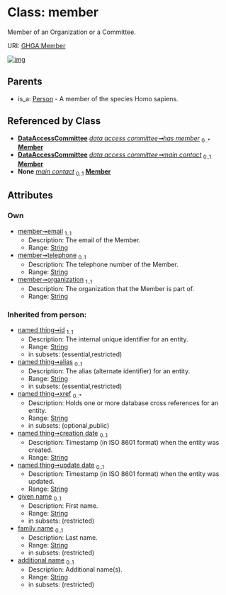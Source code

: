 
# Class: member


Member of an Organization or a Committee.

URI: [GHGA:Member](https://w3id.org/GHGA/Member)


[![img](https://yuml.me/diagram/nofunky;dir:TB/class/[Person],[DataAccessCommittee]++-%20has%20member%200..*>[Member&#124;email:string;telephone:string%20%3F;organization:string;given_name(i):string%20%3F;family_name(i):string%20%3F;additional_name(i):string%20%3F;id(i):string;alias(i):string%20%3F;xref(i):string%20*;creation_date(i):string%20%3F;update_date(i):string%20%3F;schema_type(i):string%20%3F;schema_version(i):string%20%3F],[DataAccessCommittee]++-%20main%20contact%200..1>[Member],[DataAccessCommittee]-%20main%20contact(i)%200..1>[Member],[Person]^-[Member],[DataAccessCommittee])](https://yuml.me/diagram/nofunky;dir:TB/class/[Person],[DataAccessCommittee]++-%20has%20member%200..*>[Member&#124;email:string;telephone:string%20%3F;organization:string;given_name(i):string%20%3F;family_name(i):string%20%3F;additional_name(i):string%20%3F;id(i):string;alias(i):string%20%3F;xref(i):string%20*;creation_date(i):string%20%3F;update_date(i):string%20%3F;schema_type(i):string%20%3F;schema_version(i):string%20%3F],[DataAccessCommittee]++-%20main%20contact%200..1>[Member],[DataAccessCommittee]-%20main%20contact(i)%200..1>[Member],[Person]^-[Member],[DataAccessCommittee])

## Parents

 *  is_a: [Person](Person.md) - A member of the species Homo sapiens.

## Referenced by Class

 *  **[DataAccessCommittee](DataAccessCommittee.md)** *[data access committee➞has member](data_access_committee_has_member.md)*  <sub>0..\*</sub>  **[Member](Member.md)**
 *  **[DataAccessCommittee](DataAccessCommittee.md)** *[data access committee➞main contact](data_access_committee_main_contact.md)*  <sub>0..1</sub>  **[Member](Member.md)**
 *  **None** *[main contact](main_contact.md)*  <sub>0..1</sub>  **[Member](Member.md)**

## Attributes


### Own

 * [member➞email](member_email.md)  <sub>1..1</sub>
     * Description: The email of the Member.
     * Range: [String](types/String.md)
 * [member➞telephone](member_telephone.md)  <sub>0..1</sub>
     * Description: The telephone number of the Member.
     * Range: [String](types/String.md)
 * [member➞organization](member_organization.md)  <sub>1..1</sub>
     * Description: The organization that the Member is part of.
     * Range: [String](types/String.md)

### Inherited from person:

 * [named thing➞id](named_thing_id.md)  <sub>1..1</sub>
     * Description: The internal unique identifier for an entity.
     * Range: [String](types/String.md)
     * in subsets: (essential,restricted)
 * [named thing➞alias](named_thing_alias.md)  <sub>0..1</sub>
     * Description: The alias (alternate identifier) for an entity.
     * Range: [String](types/String.md)
     * in subsets: (essential,restricted)
 * [named thing➞xref](named_thing_xref.md)  <sub>0..\*</sub>
     * Description: Holds one or more database cross references for an entity.
     * Range: [String](types/String.md)
     * in subsets: (optional,public)
 * [named thing➞creation date](named_thing_creation_date.md)  <sub>0..1</sub>
     * Description: Timestamp (in ISO 8601 format) when the entity was created.
     * Range: [String](types/String.md)
 * [named thing➞update date](named_thing_update_date.md)  <sub>0..1</sub>
     * Description: Timestamp (in ISO 8601 format) when the entity was updated.
     * Range: [String](types/String.md)
 * [given name](given_name.md)  <sub>0..1</sub>
     * Description: First name.
     * Range: [String](types/String.md)
     * in subsets: (restricted)
 * [family name](family_name.md)  <sub>0..1</sub>
     * Description: Last name.
     * Range: [String](types/String.md)
     * in subsets: (restricted)
 * [additional name](additional_name.md)  <sub>0..1</sub>
     * Description: Additional name(s).
     * Range: [String](types/String.md)
     * in subsets: (restricted)
